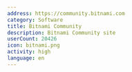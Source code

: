 ```yaml
---
address: https://community.bitnami.com
category: Software
title: Bitnami Community
description: Bitnami Community site
userCount: 20426
icon: bitnami.png
activity: high
language: en
---
```

